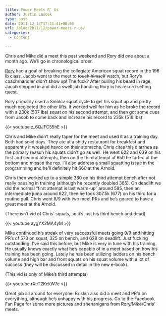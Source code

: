 ```yaml
---
title: Power Meets R’ Us
author: Justin Lascek
type: post
date: 2011-12-14T17:11:41+00:00
url: /blog/2011/12/power-meets-r-us/
categories:
  - Content

---
```

Chris and Mike did a meet this past weekend and Rory did one about a month ago. We&#8217;ll go in chronological order.
  

  
<a href="/blog/2011/10/another-awesome-day/#more-5536" target="_blank">Rory</a> had a goal of breaking the collegiate American squat record in the 198 lb class. Jacob went to the meet to <del datetime="2011-12-14T16:34:02+00:00">touch himself</del> watch, but Rory&#8217;s coach/handler didn&#8217;t show up! The fuck? After pulling his beard in rage, Jacob stepped in and did a swell job handling Rory in his record setting quest.
  

  
Rory primarily used a Smolov squat cycle to get his squat up and pretty much neglected the other lifts. It worked well for him as he broke the record with a 230k (507 lbs) squat on his second attempt, and then got some cues from Jacob to come back and increase his record to 235k (518 lbs):
  
{{< youtube z_6QJFC55hE >}}
  
**<!--more-->**


  

  
Chris and Mike didn&#8217;t really taper for the meet and used it as a training day. Both had solid days. They ate at a shitty restaurant for breakfast and apparently it wreaked havoc on their stomachs. Chris cites this diarrhea as the primary reason his squats didn&#8217;t go as well. He went 622 and 639 on his first and second attempts, then on the third attempt at 650 he farted at the bottom and missed the rep. I&#8217;ll also address a small squatting issue in the programming and he&#8217;ll definitely hit 660 at the Arnold.
  

  
Chris then worked up to a simple 380 on his third attempt bench after not really pausing in training (although he recently doubled 385). On deadlift we did the normal &#8220;first attempt is last warm-up&#8221; around 585, then an intermediate jump around 622, then he took 307.5k (677) on his third for a routine pull. Chris went 8/9 with two meet PRs and he&#8217;s geared to have a great meet at the Arnold.
  
(There isn&#8217;t vid of Chris&#8217; squats, so it&#8217;s just his third bench and dead)
  

  
{{< youtube aygYX2MA4yM >}}
  

  
Mike continued his streak of very successful meets going 9/9 and hitting PR&#8217;s of 573 on squat, 325 on bench, and 628 on deadlift. Just fucking outstanding. I&#8217;ve said this before, but Mike is very in tune with his training. He usually knows exactly what he&#8217;s capable of in a meet based on how his training has been going. Lately he has been utilizing ladders on his bench volume and high bar and front squats on his squat volume with a lot of success (they will be discussed in detail in the new e-book).
  
(This vid is only of Mike&#8217;s third attempts)
  

  
{{< youtube rXeT2KckW7c >}}
  

  
Great job all around for everyone. Briskin also did a meet and PR&#8217;d on everything, although he&#8217;s unhappy with his progress. Go to the Facebook Fan Page for some more pictures and shenanigans from Rory/Mike/Chris&#8217; meets.
